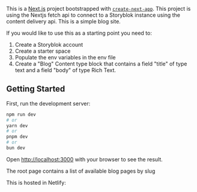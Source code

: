 This is a [Next.js](https://nextjs.org) project bootstrapped with [`create-next-app`](https://nextjs.org/docs/app/api-reference/cli/create-next-app).
This project is using the Nextjs fetch api to connect to a Storyblok instance using the content delivery api.
This is a simple blog site.

If you would like to use this as a starting point you need to: 
1. Create a Storyblok account
2. Create a starter space
3. Populate the env variables in the env file
4. Create a "Blog" Content type block that contains a field "title" of type text and a field "body" of type Rich Text.


## Getting Started

First, run the development server:

```bash
npm run dev
# or
yarn dev
# or
pnpm dev
# or
bun dev
```

Open [http://localhost:3000](http://localhost:3000) with your browser to see the result.

The root page contains a list of available blog pages by slug

This is hosted in Netlify:
